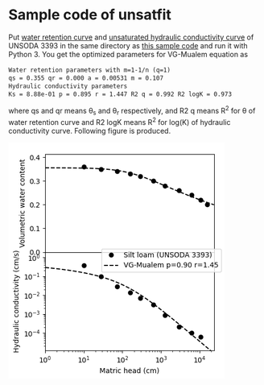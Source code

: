 # Sample code of unsatfit

Put [water retention curve](https://github.com/sekika/unsatfit/blob/main/docs/sample/ht3393.csv) and [unsaturated hydraulic conductivity curve](https://github.com/sekika/unsatfit/blob/main/docs/sample/hk3393.csv) of UNSODA 3393 in the same directory as [this sample code](https://github.com/sekika/unsatfit/blob/main/docs/sample/VG-Mualem.py) and run it with Python 3. You get the optimized parameters for VG-Mualem equation as

    Water retention parameters with m=1-1/n (q=1)
    qs = 0.355 qr = 0.000 a = 0.00531 m = 0.107
    Hydraulic conductivity parameters
    Ks = 8.88e-01 p = 0.895 r = 1.447 R2 q = 0.992 R2 logK = 0.973

where qs and qr means &theta;<sub>s</sub> and &theta;<sub>r</sub> respectively, and R2 q means R<sup>2</sup> for &theta; of water retention curve and R2 logK means R<sup>2</sup> for log(K) of hydraulic conductivity curve. Following figure is produced.

![VG-Mualem](sample/VG-Mualem.png "VG-Mualem")
